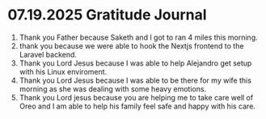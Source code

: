 # 07.19.2025 Gratitude Journal

1. Thank you Father because Saketh and I got to ran 4 miles this morning.
2. thank you because we were able to hook the Nextjs frontend to the Laravel backend.
3. Thank you Lord Jesus because I was able to help Alejandro get setup with his Linux enviroment.
4. Thank you Lord Jesus because I was able to be there for my wife this morning as she was dealing with some heavy emotions.
5. Thank you Lord jesus because you are helping me to take care well of Oreo and I am able to help his family feel safe and happy with his care.
